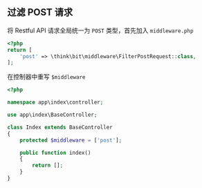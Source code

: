 ## 过滤 POST 请求

将 Restful API 请求全局统一为 `POST` 类型，首先加入 `middleware.php`

```php
<?php
return [
    'post' => \think\bit\middleware\FilterPostRequest::class,
];
```

在控制器中重写 `$middleware`

```php
<?php

namespace app\index\controller;

use app\index\BaseController;

class Index extends BaseController
{
    protected $middleware = ['post'];

    public function index()
    {
        return [];
    }
}
```